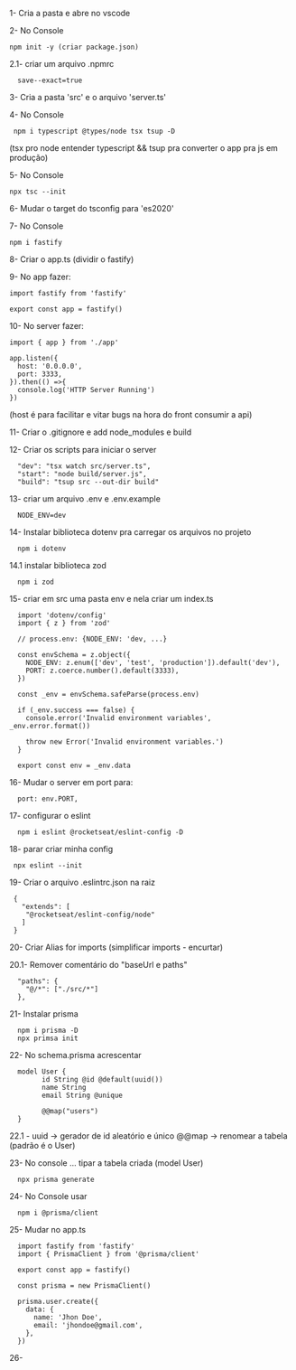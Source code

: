 1- Cria a pasta e abre no vscode

2- No Console

    npm init -y (criar package.json)

2.1- criar um arquivo .npmrc

      save--exact=true


3- Cria a pasta 'src' e o arquivo 'server.ts'

4- No Console

     npm i typescript @types/node tsx tsup -D 
  
  (tsx pro node entender typescript && tsup pra converter o app pra js em produção)

5- No Console

    npx tsc --init

6- Mudar o target do tsconfig para 'es2020'

7- No Console

    npm i fastify

8- Criar o app.ts (dividir o fastify)

9- No app fazer:

    import fastify from 'fastify'

    export const app = fastify()

10- No server fazer:

    import { app } from './app'

    app.listen({
      host: '0.0.0.0',
      port: 3333,
    }).then(() =>{
      console.log('HTTP Server Running')
    })

  (host é para facilitar e vitar bugs na hora do front consumir a api)

11- Criar o .gitignore e add node_modules e build

12- Criar os scripts para iniciar o server

      "dev": "tsx watch src/server.ts",
      "start": "node build/server.js",
      "build": "tsup src --out-dir build"

13- criar um arquivo .env e .env.example

      NODE_ENV=dev

14- Instalar biblioteca dotenv pra carregar os arquivos no projeto

      npm i dotenv

14.1 instalar biblioteca zod

      npm i zod

15- criar em src uma pasta env e nela criar um index.ts

      import 'dotenv/config'
      import { z } from 'zod'

      // process.env: {NODE_ENV: 'dev, ...}

      const envSchema = z.object({
        NODE_ENV: z.enum(['dev', 'test', 'production']).default('dev'),
        PORT: z.coerce.number().default(3333),
      })

      const _env = envSchema.safeParse(process.env)

      if (_env.success === false) {
        console.error('Invalid environment variables', _env.error.format())

        throw new Error('Invalid environment variables.')
      }

      export const env = _env.data

16- Mudar o server em port para:

      port: env.PORT,

17- configurar o eslint 

      npm i eslint @rocketseat/eslint-config -D

18- parar criar minha config

     npx eslint --init

19- Criar o arquivo .eslintrc.json na raiz

     {
       "extends": [
        "@rocketseat/eslint-config/node"
       ]
     }

20- Criar Alias for imports (simplificar imports - encurtar)

20.1- Remover comentário do "baseUrl e paths"

      "paths": {
        "@/*": ["./src/*"]
      },

21- Instalar prisma 
      
      npm i prisma -D
      npx primsa init

22- No schema.prisma acrescentar

      model User {
            id String @id @default(uuid())
            name String
            email String @unique

            @@map("users")
      }

22.1 - uuid -> gerador de id aleatório e único
      @@map -> renomear a tabela (padrão é o User)

23- No console ... tipar a tabela criada (model User)

      npx prisma generate

24- No Console usar

      npm i @prisma/client

25- Mudar no app.ts

      import fastify from 'fastify'
      import { PrismaClient } from '@prisma/client'

      export const app = fastify()

      const prisma = new PrismaClient()

      prisma.user.create({
        data: {
          name: 'Jhon Doe',
          email: 'jhondoe@gmail.com',
        },
      })

26- 
